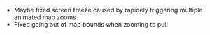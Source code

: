- Maybe fixed screen freeze caused by rapidely triggering multiple animated map zooms
- Fixed going out of map bounds when zooming to pull